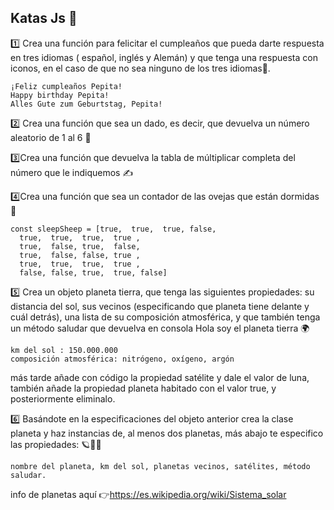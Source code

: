 ## Katas Js 🤺

1️⃣ Crea una función para felicitar el cumpleaños que pueda darte respuesta en tres idiomas ( español, inglés y Alemán) y que tenga una respuesta con iconos, en el caso de que no sea ninguno de los tres idiomas🎂.

````
¡Feliz cumpleaños Pepita!
Happy birthday Pepita!
Alles Gute zum Geburtstag, Pepita!
````

2️⃣ Crea una función que sea un dado, es decir, que devuelva un número aleatorio de 1 al 6 🎲

3️⃣Crea una función que devuelva la tabla de múltiplicar completa del número que le indiquemos ✍

4️⃣Crea una función que sea un contador de las ovejas que están dormidas 🐑

````
const sleepSheep = [true,  true,  true, false,
  true,  true,  true,  true ,
  true,  false, true,  false,
  true,  false, false, true ,
  true,  true,  true,  true ,
  false, false, true,  true, false]

`````

5️⃣ Crea un objeto planeta tierra, que tenga las siguientes propiedades: su distancia del sol,  sus vecinos (especificando que planeta tiene delante y cuál detrás), una lista de su composición atmosférica, y que también tenga un método saludar que devuelva en consola Hola soy el planeta tierra 🌍

`````
km del sol : 150.000.000
composición atmosférica: nitrógeno, oxígeno, argón

`````

más tarde añade con código la propiedad satélite y dale el valor de luna, también añade la propiedad planeta habitado con el valor true, y posteriormente eliminalo.

6️⃣ Basándote en la especificaciones del objeto anterior crea la clase planeta y haz instancias de, al menos dos planetas, más abajo te especifico las propiedades: 🪐🐱‍🚀

`````
nombre del planeta, km del sol, planetas vecinos, satélites, método saludar.
`````

 info de planetas aquí 👉https://es.wikipedia.org/wiki/Sistema_solar